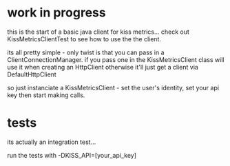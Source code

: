 # work in progress

this is the start of a basic java client for kiss metrics...
check out KissMetricsClientTest to see how to use the the client.

its all pretty simple - only twist is that you can pass in a ClientConnectionManager.
if you pass one in the KissMetricsClient class will use it when creating an HttpClient otherwise it'll just
get a client via DefaultHttpClient

so just instanciate a KissMetricsClient - set the user's identity, set your api key then start making calls.


# tests

its actually an integration test...

run the tests with
-DKISS_API=[your_api_key]